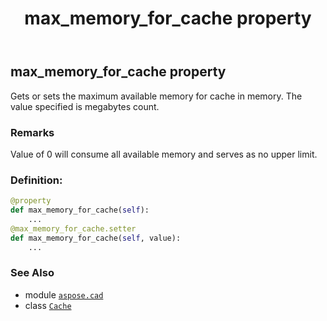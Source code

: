 ﻿---
title: max_memory_for_cache property
second_title: Aspose.CAD for Python via .NET API References
description: 
type: docs
weight: 100
url: /python-net/aspose.cad/cache/max_memory_for_cache/
is_root: false
---

## max_memory_for_cache property


Gets or sets the maximum available memory for cache in memory. The value specified is megabytes count.

### Remarks 


Value of 0 will consume all available memory and serves as no upper limit.
### Definition:
```python
@property
def max_memory_for_cache(self):
    ...
@max_memory_for_cache.setter
def max_memory_for_cache(self, value):
    ...
```

### See Also
* module [`aspose.cad`](../../)
* class [`Cache`](/cad/python-net/aspose.cad/cache)
